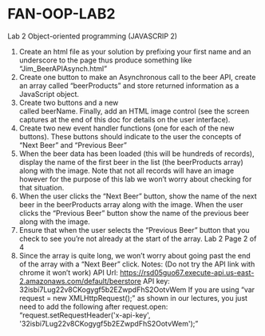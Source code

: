 # FAN-OOP-LAB2
Lab 2 Object-oriented programming (JAVASCRIP 2)
1. Create an html file as your solution by prefixing your first name and an underscore to the page thus
produce something like “Jim_BeerAPIAsynch.html”
2. Create one button to make an Asynchronous call to the beer API, create an array called
“beerProducts” and store returned information as a JavaScript object.
3. Create two buttons and a new <div> called beerName. Finally, add an HTML image control (see
the screen captures at the end of this doc for details on the user interface).
4. Create two new event handler functions (one for each of the new buttons). These buttons should
indicate to the user the concepts of “Next Beer” and “Previous Beer”
5. When the beer data has been loaded (this will be hundreds of records), display the name of the
first beer in the list (the beerProducts array) along with the image. Note that not all records will
have an image however for the purpose of this lab we won’t worry about checking for that situation.
6. When the user clicks the “Next Beer” button, show the name of the next beer in the beerProducts
array along with the image. When the user clicks the “Previous Beer” button show the name of the
previous beer along with the image.
7. Ensure that when the user selects the “Previous Beer” button that you check to see you’re not
already at the start of the array. 
Lab 2 Page 2 of 4
8. Since the array is quite long, we won’t worry about going past the end of the array with a “Next
Beer” click.
Notes: (Do not try the API link with chrome it won’t work)
API Url: https://rsd05guo67.execute-api.us-east-2.amazonaws.com/default/beerstore
API key: 32isbi7Lug22v8CKogygf5b2EZwpdFhS2OotvWem
If you are using “var request = new XMLHttpRequest();” as shown in our lectures, you just need to add the
following after request.open:
“request.setRequestHeader('x-api-key', '32isbi7Lug22v8CKogygf5b2EZwpdFhS2OotvWem');”